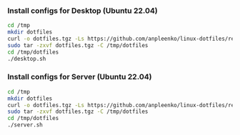 ### Install configs for Desktop (Ubuntu 22.04)

```bash
cd /tmp
mkdir dotfiles
curl -o dotfiles.tgz -Ls https://github.com/anpleenko/linux-dotfiles/releases/download/<tag>/dotfiles.tgz
sudo tar -zxvf dotfiles.tgz -C /tmp/dotfiles
cd /tmp/dotfiles
./desktop.sh
```

### Install configs for Server (Ubuntu 22.04)

```bash
cd /tmp
mkdir dotfiles
curl -o dotfiles.tgz -Ls https://github.com/anpleenko/linux-dotfiles/releases/download/<tag>/dotfiles.tgz
sudo tar -zxvf dotfiles.tgz -C /tmp/dotfiles
cd /tmp/dotfiles
./server.sh
```
